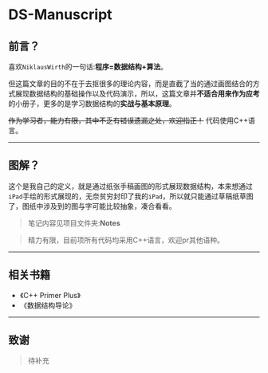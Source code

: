 # DS-Manuscript
## 前言？
喜欢`NiklausWirth`的一句话:**程序=数据结构+算法**。

但这篇文章的目的不在于去抠很多的理论内容，而是直截了当的通过画图结合的方式展现数据结构的基础操作以及代码演示，所以，这篇文章并**不适合用来作为应考**的小册子，更多的是学习数据结构的**实战与基本原理**。

~~作为学习者，能力有限，其中不乏有错误遗漏之处，欢迎指正！~~
代码使用C++语言。

****

## 图解？

这个是我自己的定义，就是通过纸张手稿画图的形式展现数据结构，本来想通过`iPad`手绘的形式展现的，无奈贫穷封印了我的`iPad`，所以就只能通过草稿纸草图了，图纸中涉及到的图与字可能比较抽象，凑合看看。

> 笔记内容见项目文件夹:**Notes**

> 精力有限，目前项所有代码均采用C++语言，欢迎pr其他语种。

****
## 相关书籍
- 《C++ Primer Plus》
- 《数据结构导论》

****

## 致谢
> 待补充

